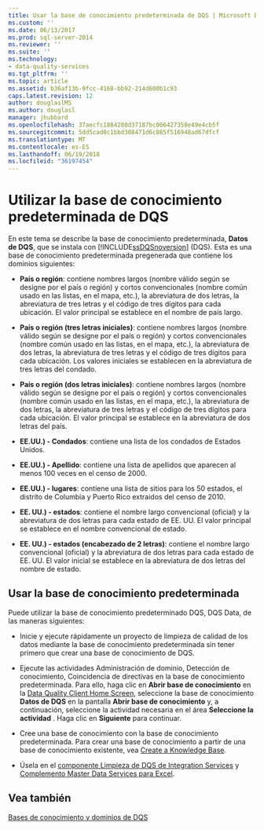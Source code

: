 ```yaml
---
title: Usar la base de conocimiento predeterminada de DQS | Microsoft Docs
ms.custom: ''
ms.date: 06/13/2017
ms.prod: sql-server-2014
ms.reviewer: ''
ms.suite: ''
ms.technology:
- data-quality-services
ms.tgt_pltfrm: ''
ms.topic: article
ms.assetid: b36af13b-9fcc-4168-bb92-214d600b1c93
caps.latest.revision: 12
author: douglaslMS
ms.author: douglasl
manager: jhubbard
ms.openlocfilehash: 37aecfc1884280d37187bc006427358e49e4cb5f
ms.sourcegitcommit: 5dd5cad0c1bbd308471d6c885f516948ad67dfcf
ms.translationtype: MT
ms.contentlocale: es-ES
ms.lasthandoff: 06/19/2018
ms.locfileid: "36197454"
---
```

# <a name="using-the-dqs-default-knowledge-base"></a>Utilizar la base de conocimiento predeterminada de DQS
  En este tema se describe la base de conocimiento predeterminada, **Datos de DQS**, que se instala con [!INCLUDE[ssDQSnoversion](../includes/ssdqsnoversion-md.md)] (DQS). Esta es una base de conocimiento predeterminada pregenerada que contiene los dominios siguientes:  
  
-   **País o región**: contiene nombres largos (nombre válido según se designe por el país o región) y cortos convencionales (nombre común usado en las listas, en el mapa, etc.), la abreviatura de dos letras, la abreviatura de tres letras y el código de tres dígitos para cada ubicación.  El valor principal se establece en el nombre de país largo.  
  
-   **País o región (tres letras iniciales)**: contiene nombres largos (nombre válido según se designe por el país o región) y cortos convencionales (nombre común usado en las listas, en el mapa, etc.), la abreviatura de dos letras, la abreviatura de tres letras y el código de tres dígitos para cada ubicación.  Los valores iniciales se establecen en la abreviatura de tres letras del condado.  
  
-   **País o región (dos letras iniciales)**: contiene nombres largos (nombre válido según se designe por el país o región) y cortos convencionales (nombre común usado en las listas, en el mapa, etc.), la abreviatura de dos letras, la abreviatura de tres letras y el código de tres dígitos para cada ubicación.  El valor principal se establece en la abreviatura de dos letras del país.  
  
-   **EE.UU.) - Condados**: contiene una lista de los condados de Estados Unidos.  
  
-   **EE.UU.) - Apellido**: contiene una lista de apellidos que aparecen al menos 100 veces en el censo de 2000.  
  
-   **EE.UU.) - lugares**: contiene una lista de sitios para los 50 estados, el distrito de Columbia y Puerto Rico extraidos del censo de 2010.  
  
-   **EE. UU.) - estados**: contiene el nombre largo convencional (oficial) y la abreviatura de dos letras para cada estado de EE. UU. El valor principal se establece en el nombre convencional de estado.  
  
-   **EE. UU.) - estados (encabezado de 2 letras)**: contiene el nombre largo convencional (oficial) y la abreviatura de dos letras para cada estado de EE. UU. El valor inicial se establece en la abreviatura de dos letras del nombre de estado.  
  
## <a name="using-the-default-knowledge-base"></a>Usar la base de conocimiento predeterminada  
 Puede utilizar la base de conocimiento predeterminado DQS, DQS Data, de las maneras siguientes:  
  
-   Inicie y ejecute rápidamente un proyecto de limpieza de calidad de los datos mediante la base de conocimiento predeterminada sin tener primero que crear una base de conocimiento de DQS.  
  
-   Ejecute las actividades Administración de dominio, Detección de conocimiento, Coincidencia de directivas en la base de conocimiento predeterminada. Para ello, haga clic en **Abrir base de conocimiento** en la [Data Quality Client Home Screen](../../2014/data-quality-services/data-quality-client-home-screen.md), seleccione la base de conocimiento **Datos de DQS** en la pantalla **Abrir base de conocimiento** y, a continuación, seleccione la actividad necesaria en el área **Seleccione la actividad** . Haga clic en **Siguiente** para continuar.  
  
-   Cree una base de conocimiento con la base de conocimiento predeterminada. Para crear una base de conocimiento a partir de una base de conocimiento existente, vea [Create a Knowledge Base](../../2014/data-quality-services/create-a-knowledge-base.md).  
  
-   Úsela en el [componente Limpieza de DQS de Integration Services](http://go.microsoft.com/fwlink/?LinkId=238830) y [Complemento Master Data Services para Excel](../master-data-services/microsoft-excel-add-in/data-quality-matching-in-the-mds-add-in-for-excel.md).  
  
## <a name="see-also"></a>Vea también  
 [Bases de conocimiento y dominios de DQS](../../2014/data-quality-services/dqs-knowledge-bases-and-domains.md)  
  
  